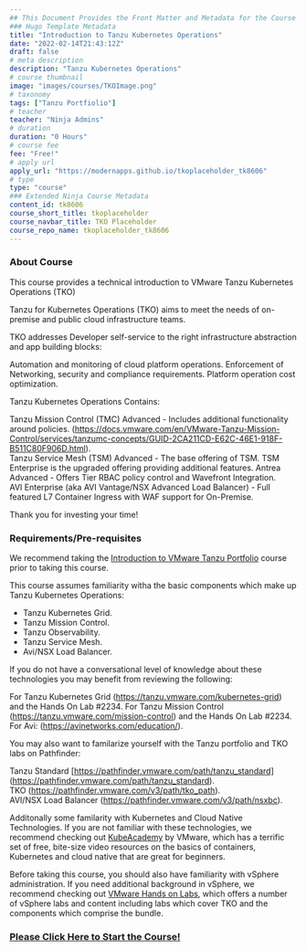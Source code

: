 ```yaml
---
## This Document Provides the Front Matter and Metadata for the Course Information page used in the modernapps.ninja homepage and the member profile page.
### Hugo Template Metadata
title: "Introduction to Tanzu Kubernetes Operations"
date: "2022-02-14T21:43:12Z"
draft: false
# meta description
description: "Tanzu Kubernetes Operations"
# course thumbnail
image: "images/courses/TKOImage.png"
# taxonomy
tags: ["Tanzu Portfiolio"]
# teacher
teacher: "Ninja Admins"
# duration
duration: "0 Hours"
# course fee
fee: "Free!"
# apply url
apply_url: "https://modernapps.github.io/tkoplaceholder_tk8606"
# type
type: "course"
### Extended Ninja Course Metadata
content_id: tk8606
course_short_title: tkoplaceholder
course_navbar_title: TKO Placeholder
course_repo_name: tkoplaceholder_tk8606
---  
```

  
  
### About Course

This course provides a technical introduction to VMware Tanzu Kubernetes Operations (TKO)  

Tanzu for Kubernetes Operations (TKO) aims to meet the needs of on-premise and public cloud infrastructure teams.    

TKO addresses Developer self-service to the right infrastructure abstraction and app building blocks:  

Automation and monitoring of cloud platform operations. 
Enforcement of Networking, security and compliance requirements. 
Platform operation cost optimization.  

Tanzu Kubernetes Operations Contains:    

Tanzu Mission Control (TMC) Advanced - Includes additional functionality around policies.  (https://docs.vmware.com/en/VMware-Tanzu-Mission-Control/services/tanzumc-concepts/GUID-2CA211CD-E62C-46E1-918F-B511C80F906D.html).  
Tanzu Service Mesh (TSM) Advanced - The base offering of TSM. TSM Enterprise is the upgraded offering providing additional features. 
Antrea Advanced - Offers Tier RBAC policy control and Wavefront Integration.   
AVI Enterprise (aka AVI Vantage/NSX Advanced Load Balancer) - Full featured L7 Container Ingress with WAF support for On-Premise. 

Thank you for investing your time!  


### Requirements/Pre-requisites

We recommend taking the [Introduction to VMware Tanzu
Portfolio](https://lms.modernapps.ninja/courses/course-v1:modernapps+COU-TP6539+Perpetual/course/) course
prior to taking this course.  

This course assumes familiarity witha the basic components which make up Tanzu Kubernetes Operations:  
- Tanzu Kubernetes Grid. 
- Tanzu Mission Control. 
- Tanzu Observability. 
- Tanzu Service Mesh. 
- Avi/NSX Load Balancer. 

If you do not have a conversational level of knowledge about these technologies you may benefit from reviewing the following:   

For Tanzu Kubernetes Grid (https://tanzu.vmware.com/kubernetes-grid) and the Hands On Lab #2234. 
For Tanzu Mission Control (https://tanzu.vmware.com/mission-control) and the Hands On Lab #2234. 
For Avi: (https://avinetworks.com/education/).  

You may also want to familarize yourself with the Tanzu portfolio and  TKO labs on Pathfinder:   

Tanzu Standard [https://pathfinder.vmware.com/path/tanzu_standard] (https://pathfinder.vmware.com/path/tanzu_standard).  
TKO (https://pathfinder.vmware.com/v3/path/tko_path).  
AVI/NSX Load Balancer (https://pathfinder.vmware.com/v3/path/nsxbc).  


Additonally some  familarity with  Kubernetes and Cloud Native
Technologies. If you are not familiar with these technologies, we
recommend checking out [KubeAcademy](https://kube.academy/) by VMware,
which has a terrific set of free, bite-size video resources on the
basics of containers, Kubernetes and cloud native that are great for
beginners.

Before taking this course, you should also have familiarity with vSphere
administration. If you need additional background in vSphere, we
recommend checking out [VMware Hands on Labs](https://hol.vmware.com),
which offers a number of vSphere labs and content including labs which cover TKO and the components which comprise the bundle.

### [Please Click Here to Start the Course!](https://modernapps.ninja/tkoplaceholder_tk8606/)
